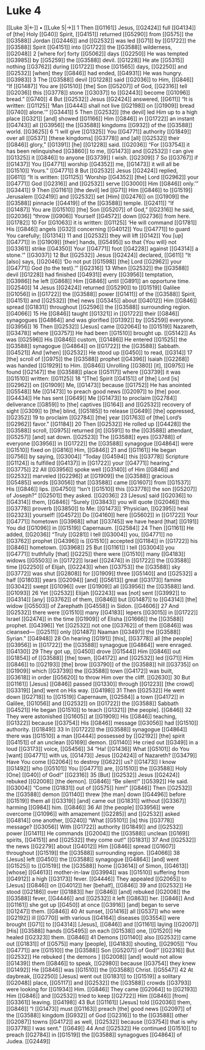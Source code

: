 # Luke 4
[[Luke 3|←]] • [[Luke 5|→]]
1 Then [[G1161]] Jesus, [[G2424]] full [[G4134]] of [the] Holy [[G40]] Spirit, [[G4151]] returned [[G5290]] from [[G575]] the [[G3588]] Jordan [[G2446]] and [[G2532]] was led [[G71]] by [[G1722]] the [[G3588]] Spirit [[G4151]] into [[G1722]] the [[G3588]] wilderness, [[G2048]] 
2 [where for] forty [[G5062]] days [[G2250]] He was tempted [[G3985]] by [[G5259]] the [[G3588]] devil. [[G1228]] He ate [[G5315]] nothing [[G3762]] during [[G1722]] those [[G1565]] days, [[G2250]] and [[G2532]] [when] they [[G846]] had ended, [[G4931]] He was hungry. [[G3983]] 
3 The [[G3588]] devil [[G1228]] said [[G2036]] to Him, [[G846]] “If [[G1487]] You are [[G1510]] [the] Son [[G5207]] of God, [[G2316]] tell [[G2036]] this [[G3778]] stone [[G3037]] to [[G2443]] become [[G1096]] bread.” [[G740]] 
4 But [[G2532]] Jesus [[G2424]] answered, [[G611]] “It is written: [[G1125]] ‘Man [[G444]] shall not live [[G2198]] on [[G1909]] bread [[G740]] alone.’” [[G3441]] 
5 Then [[G2532]] [the devil] led Him up to a high place [[G321]] [and] showed [[G1166]] Him [[G846]] in [[G1722]] an instant [[G4743]] all [[G3956]] the [[G3588]] kingdoms [[G932]] of the [[G3588]] world. [[G3625]] 
6 “I will give [[G1325]] You [[G4771]] authority [[G1849]] over all [[G537]] [these kingdoms] [[G3778]] and [all] [[G2532]] their [[G846]] glory,” [[G1391]] [he] [[G1228]] said. [[G2036]] “For [[G3754]] it has been relinquished [[G3860]] to me, [[G1473]] and [[G2532]] I can give [[G1325]] it [[G846]] to anyone [[G3739]] I wish. [[G2309]] 
7 So [[G3767]] if [[G1437]] You [[G4771]] worship [[G4352]] me, [[G1473]] it will all be [[G1510]] Yours.” [[G4771]] 
8 But [[G2532]] Jesus [[G2424]] replied, [[G611]] “It is written: [[G1125]] ‘Worship [[G4352]] [the] Lord [[G2962]] your [[G4771]] God [[G2316]] and [[G2532]] serve [[G3000]] Him [[G846]] only.’” [[G3441]] 
9 Then [[G1161]] [the devil] led [[G71]] Him [[G846]] to [[G1519]] Jerusalem [[G2419]] and [[G2532]] set [Him] [[G2476]] on [[G1909]] the [[G3588]] pinnacle [[G4419]] of the [[G3588]] temple. [[G2411]] “If [[G1487]] You are [[G1510]] [the] Son [[G5207]] of God,” [[G2316]] he said, [[G2036]] “throw [[G906]] Yourself [[G4572]] down [[G2736]] from here. [[G1782]] 
10 For [[G1063]] it is written: [[G1125]] ‘He will command [[G1781]] His [[G846]] angels [[G32]] concerning [[G4012]] You [[G4771]] to guard You carefully; [[G1314]] 
11 and [[G2532]] they will lift [[G142]] You [up] [[G4771]] in [[G1909]] [their] hands, [[G5495]] so that {You will} not [[G3361]] strike [[G4350]] Your [[G4771]] foot [[G4228]] against [[G4314]] a stone.’” [[G3037]] 
12 But [[G2532]] Jesus [[G2424]] declared, [[G611]] “It [also] says, [[G2046]] ‘Do not put [[G1598]] [the] Lord [[G2962]] your [[G4771]] God {to the test}.’” [[G2316]] 
13 When [[G2532]] the [[G3588]] devil [[G1228]] had finished [[G4931]] every [[G3956]] temptation, [[G3986]] he left [[G868]] Him [[G846]] until [[G891]] an opportune time. [[G2540]] 
14 Jesus [[G2424]] returned [[G5290]] to [[G1519]] Galilee [[G1056]] in [[G1722]] the [[G3588]] power [[G1411]] of the [[G3588]] Spirit, [[G4151]] and [[G2532]] [the] news [[G5345]] about [[G4012]] Him [[G846]] spread [[G1831]] throughout [[G2596]] the [[G3588]] surrounding region. [[G4066]] 
15 He [[G846]] taught [[G1321]] in [[G1722]] their [[G846]] synagogues [[G4864]] and was glorified [[G1392]] by [[G5259]] everyone. [[G3956]] 
16 Then [[G2532]] [Jesus] came [[G2064]] to [[G1519]] Nazareth, [[G3478]] where [[G3757]] He had been [[G1510]] brought up. [[G5142]] As was [[G2596]] His [[G846]] custom, [[G1486]] He entered [[G1525]] the [[G3588]] synagogue [[G4864]] on [[G1722]] the [[G3588]] Sabbath. [[G4521]] And [when] [[G2532]] He stood up [[G450]] to read, [[G314]] 
17 [the] scroll of [[G975]] the [[G3588]] prophet [[G4396]] Isaiah [[G2268]] was handed [[G1929]] to Him. [[G846]] Unrolling [[G380]] [it], [[G975]] He found [[G2147]] the [[G3588]] place [[G5117]] where [[G3739]] it was [[G1510]] written: [[G1125]] 
18 “[The] Spirit [[G4151]] of [the] Lord [is] [[G2962]] on [[G1909]] Me, [[G1473]] because [[G1752]] He has anointed [[G5548]] Me [[G1473]] to preach good news [[G2097]] to [the] poor. [[G4434]] He has sent [[G649]] Me [[G1473]] to proclaim [[G2784]] deliverance [[G859]] to [the] captives [[G164]] and [[G2532]] recovery of sight [[G309]] to [the] blind, [[G5185]] to release [[G649]] [the] oppressed, [[G2352]] 
19 to proclaim [[G2784]] [the] year [[G1763]] of [the] Lord’s [[G2962]] favor.” [[G1184]] 
20 Then [[G2532]] He rolled up [[G4428]] the [[G3588]] scroll, [[G975]] returned [it] [[G591]] to the [[G3588]] attendant, [[G5257]] [and] sat down. [[G2523]] The [[G3588]] eyes [[G3788]] of everyone [[G3956]] in [[G1722]] the [[G3588]] synagogue [[G4864]] were [[G1510]] fixed on [[G816]] Him, [[G846]] 
21 and [[G1161]] He began [[G756]] by saying, [[G3004]] “Today [[G4594]] this [[G3778]] Scripture [[G1124]] is fulfilled [[G4137]] in [[G1722]] your [[G4771]] hearing.” [[G3775]] 
22 All [[G3956]] spoke well [[G3140]] of Him [[G846]] and [[G2532]] marveled [[G2296]] at [[G1909]] the [[G3588]] gracious [[G5485]] words [[G3056]] that [[G3588]] came [[G1607]] from [[G1537]] His [[G846]] lips. [[G4750]] “Isn’t [[G1510]] this [[G3778]] the son [[G5207]] of Joseph?” [[G2501]] they asked. [[G2036]] 
23 [Jesus] said [[G2036]] to [[G4314]] them, [[G846]] “Surely [[G3843]] you will quote [[G2046]] this [[G3778]] proverb [[G3850]] to Me: [[G1473]] ‘Physician, [[G2395]] heal [[G2323]] yourself! [[G4572]] Do [[G4160]] here [[G5602]] in [[G1722]] Your [[G4771]] hometown [[G3968]] what [[G3745]] we have heard [that] [[G191]] You did [[G1096]] in [[G1519]] Capernaum. [[G2584]] 
24 Then [[G1161]] He added, [[G2036]] “Truly [[G281]] I tell [[G3004]] you, [[G4771]] no [[G3762]] prophet [[G4396]] is [[G1510]] accepted [[G1184]] in [[G1722]] his [[G846]] hometown. [[G3968]] 
25 But [[G1161]] I tell [[G3004]] you [[G4771]] truthfully [that] [[G225]] there were [[G1510]] many [[G4183]] widows [[G5503]] in [[G1722]] Israel [[G2474]] in [[G1722]] the [[G3588]] time [[G2250]] of Elijah, [[G2243]] when [[G3753]] the [[G3588]] sky [[G3772]] was shut [[G2808]] for [[G1909]] three [[G5140]] and [[G2532]] a half [[G1803]] years [[G2094]] [and] [[G5613]] great [[G3173]] famine [[G3042]] swept [[G1096]] over [[G1909]] all [[G3956]] the [[G3588]] land. [[G1093]] 
26 Yet [[G2532]] Elijah [[G2243]] was [not] sent [[G3992]] to [[G4314]] [any] [[G3762]] of them, [[G846]] but [[G1487]] to [[G4314]] [the] widow [[G5503]] of Zarephath [[G4558]] in Sidon. [[G4606]] 
27 And [[G2532]] there were [[G1510]] many [[G4183]] lepers [[G3015]] in [[G1722]] Israel [[G2474]] in the time [[G1909]] of Elisha [[G1666]] the [[G3588]] prophet. [[G4396]] Yet [[G2532]] not one [[G3762]] of them [[G846]] was cleansed— [[G2511]] only [[G1487]] Naaman [[G3497]] the [[G3588]] Syrian.” [[G4948]] 
28 On hearing [[G191]] [this], [[G3778]] all [the people] [[G3956]] in [[G1722]] the [[G3588]] synagogue [[G4864]] were enraged. [[G4130]] 
29 They got up, [[G450]] drove [[G1544]] Him [[G846]] out [[G1854]] of [[G3588]] [the] town, [[G4172]] and [[G2532]] led [[G71]] Him [[G846]] to [[G2193]] [the] brow [[G3790]] of the [[G3588]] hill [[G3735]] on [[G1909]] which [[G3739]] the [[G3588]] town [[G4172]] was built, [[G3618]] in order [[G5620]] to throw Him over the cliff. [[G2630]] 
30 But [[G1161]] [Jesus] [[G846]] passed [[G1330]] through [[G1223]] [the crowd] [[G3319]] [and] went on His way. [[G4198]] 
31 Then [[G2532]] He went down [[G2718]] to [[G1519]] Capernaum, [[G2584]] a town [[G4172]] in Galilee, [[G1056]] and [[G2532]] on [[G1722]] the [[G3588]] Sabbath [[G4521]] He began [[G1510]] to teach [[G1321]] [the people]. [[G846]] 
32 They were astonished [[G1605]] at [[G1909]] His [[G846]] teaching, [[G1322]] because [[G3754]] His [[G846]] message [[G3056]] had [[G1510]] authority. [[G1849]] 
33 In [[G1722]] the [[G3588]] synagogue [[G4864]] there was [[G1510]] a man [[G444]] possessed by [[G2192]] [the] spirit [[G4151]] of an unclean [[G169]] demon. [[G1140]] He cried out [[G349]] in a loud [[G3173]] voice, [[G5456]] 
34 “Ha! [[G1436]] What [[G5101]] do You [want] [[G4771]] with us, [[G1473]] Jesus [[G2424]] of Nazareth? [[G3479]] Have You come [[G2064]] to destroy [[G622]] us? [[G1473]] I know [[G1492]] who [[G5101]] You [[G4771]] are, [[G1510]] the [[G3588]] Holy [One] [[G40]] of God!” [[G2316]] 
35 [But] [[G2532]] Jesus [[G2424]] rebuked [[G2008]] [the demon]. [[G846]] “Be silent!” [[G5392]] He said. [[G3004]] “Come [[G1831]] out of [[G575]] him!” [[G846]] Then [[G2532]] the [[G3588]] demon [[G1140]] threw [the man] down [[G4496]] before [[G1519]] them all [[G3319]] [and] came out [[G1831]] without [[G3367]] harming [[G984]] him. [[G846]] 
36 All [the people] [[G3956]] were overcome [[G1096]] with amazement [[G2285]] and [[G2532]] asked [[G4814]] one another, [[G240]] “What [[G5101]] [is] this [[G3778]] message? [[G3056]] With [[G1722]] authority [[G1849]] and [[G2532]] power [[G1411]] He commands [[G2004]] the [[G3588]] unclean [[G169]] spirits, [[G4151]] and [[G2532]] they come out!” [[G1831]] 
37 And [[G2532]] the news [[G2279]] about [[G4012]] Him [[G846]] spread [[G1607]] throughout [[G1519]] the [[G3588]] surrounding region. [[G4066]] 
38 [Jesus] left [[G450]] the [[G3588]] synagogue [[G4864]] [and] went [[G1525]] to [[G1519]] the [[G3588]] home [[G3614]] of Simon, [[G4613]] [whose] [[G4613]] mother-in-law [[G3994]] was [[G1510]] suffering from [[G4912]] a high [[G3173]] fever. [[G4446]] They appealed [[G2065]] to [Jesus] [[G846]] on [[G4012]] her [behalf], [[G846]] 
39 and [[G2532]] He stood [[G2186]] over [[G1883]] her [[G846]] [and] rebuked [[G2008]] the [[G3588]] fever, [[G4446]] and [[G2532]] it left [[G863]] her. [[G846]] And [[G1161]] she got up [[G450]] at once [[G3916]] [and] began to serve [[G1247]] them. [[G846]] 
40 At sunset, [[G1416]] all [[G537]] who were [[G2192]] ill [[G770]] with various [[G4164]] diseases [[G3554]] were brought [[G71]] to [[G4314]] [Jesus], [[G846]] and [[G1161]] laying [[G2007]] [His] [[G3588]] hands [[G5495]] on each [[G1538]] one, [[G1520]] He healed [[G2323]] them. [[G846]] 
41 Demons [[G1140]] also [[G2532]] came out [[G1831]] of [[G575]] many [people], [[G4183]] shouting, [[G2905]] “You [[G4771]] are [[G1510]] the [[G3588]] Son [[G5207]] of God!” [[G2316]] But [[G2532]] He rebuked [ the demons ] [[G2008]] [and] would not allow [[G1439]] them [[G846]] to speak, [[G2980]] because [[G3754]] they knew [[G1492]] He [[G846]] was [[G1510]] the [[G3588]] Christ. [[G5547]] 
42 At daybreak, [[G2250]] [Jesus] went out [[G1831]] to [[G1519]] a solitary [[G2048]] place, [[G5117]] and [[G2532]] the [[G3588]] crowds [[G3793]] were looking for [[G1934]] Him. [[G846]] They came [[G2064]] to [[G2193]] Him [[G846]] and [[G2532]] tried to keep [[G2722]] Him [[G846]] [from] [[G3361]] leaving. [[G4198]] 
43 But [[G1161]] [Jesus] told [[G2036]] them, [[G846]] “I [[G1473]] must [[G1163]] preach [the] good news [[G2097]] of the [[G3588]] kingdom [[G932]] of God [[G2316]] to the [[G3588]] other [[G2087]] towns [[G4172]] as well, [[G2532]] because [[G3754]] that is why [[G3778]] I was sent.” [[G649]] 
44 And [[G2532]] He continued [[G1510]] to preach [[G2784]] in [[G1519]] the [[G3588]] synagogues [[G4864]] of Judea. [[G2449]] 
